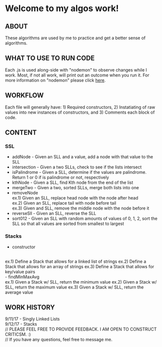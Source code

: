 # Welcome to my algos work!

## ABOUT
These algorithms are used by me to practice and get a better sense of algorithms. 

## WHAT TO USE TO RUN CODE
Each .js is used along-side with "nodemon" to observe changes while I work. Most, if not all work, will print out an outcome when you run it. For more information on "nodemon" please click [here](https://github.com/remy/nodemon).

## WORKFLOW
Each file will generally have: 1) Required constructors, 2) Instatiating of raw values into new instances of constructors, and 3) Comments each block of code.

## CONTENT
### SSL
- addNode - Given an SLL and a value, add a node with that value to the SLL
- intersection - Given a two SLLs, check to see if the lists intersect
- isPalindrome - Given a SLL, determine if the values are palindrome. Return 1 or 0 if is palindrome or not, respectively
- kthNode - Given a SLL, find Kth node from the end of the list
- mergeTwo - Given a two, sorted SLLs, merge both lists into one
- removeNode
  <br>
  ex.1) Given an SLL, replace head node with the node after head
  <br>
  ex.2) Given an SLL, replace tail with node before tail
  <br>
  ex.3) Given and SLL, remove the middle node with the node before it
 - reverseSll - Given an SLL, reverse the SLL
 - sort012 - Given an SLL with random amounts of values of 0, 1, 2, sort the SLL so that all values are sorted from smallest to largest

### Stacks
  - constructor
  <br>
  ex.1) Define a Stack that allows for a linked list of strings
  ex.2) Define a Stack that allows for an array of strings
  ex.3) Define a Stack that allows for key/value pairs
  <br>
  - findMinMaxAvg
  <br>
  ex.1) Given a Stack w/ SLL, return the minimum value
  ex.2) Given a Stack w/ SLL, return the maximum value
  ex.3) Given a Stack w/ SLL, return the average value

## WORK HISTORY
9/11/17 - Singly Linked Lists
<br>
9/12/17 - Stacks
<br>
// PLEASE FEEL FREE TO PROVIDE FEEDBACK. I AM OPEN TO CONSTRUCT CRITICSM. :)
</br>
// If you have any questions, feel free to message me.
